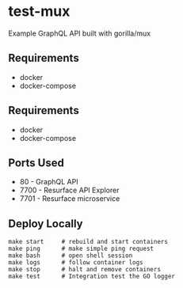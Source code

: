 # test-mux
Example GraphQL API built with gorilla/mux

## Requirements

* docker
* docker-compose


## Requirements

* docker
* docker-compose

## Ports Used


* 80 - GraphQL API
* 7700 - Resurface API Explorer
* 7701 - Resurface microservice

## Deploy Locally

```
make start     # rebuild and start containers
make ping      # make simple ping request
make bash      # open shell session
make logs      # follow container logs
make stop      # halt and remove containers
make test      # Integration test the GO logger
```
